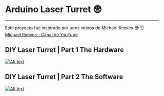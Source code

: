 # Arduino Laser Turret :fearful:
----
Este proyecto fue inspirado por unos videos de Michael Reeves :flushed: :ok_hand: <br>
[Michael Reeves - Canal de YouTube](https://www.youtube.com/c/MichaelReeves/videos)

## DIY Laser Turret | Part 1 The Hardware
[![Alt text](https://img.youtube.com/vi/ZpdvnHVIeyI/0.jpg)](https://www.youtube.com/watch?v=ZpdvnHVIeyI)

## DIY Laser Turret | Part 2 The Software
[![Alt text](https://img.youtube.com/vi/_P24em7Auq0/0.jpg)](https://www.youtube.com/watch?v=_P24em7Auq0)



